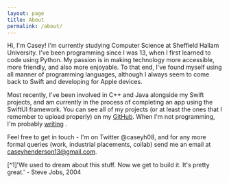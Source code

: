 ```yaml
---
layout: page
title: About
permalink: /about/
---
```


Hi, I'm Casey! I'm currently studying Computer Science at Sheffield Hallam University. I've been programming since I was 13, when I first learned to code using Python. My passion is in making technology more accessible, more friendly, and also more enjoyable. To that end, I've found myself using all manner of programming languages, although I always seem to come back to Swift and developing for Apple devices.

Most recently, I've been involved in C++ and Java alongside my Swift projects, and am currently in the process of completing an app using the SwiftUI framework. You can see all of my projects (or at least the ones that I remember to upload properly) on my [GitHub](https://github.com/caseyhenderson). When I'm not programming, I'm probably [writing](https://www.amazon.co.uk/Casey-Henderson/e/B071RRN5WW?ref=sr_ntt_srch_lnk_1&qid=1595950757&sr=8-1) .

Feel free to get in touch - I'm on Twitter @caseyh08, and for any more formal queries (work, industrial placements, collab) send me an email at caseyhenderson13@gmail.com.


[^1]'We used to dream about this stuff. Now we get to build it. It's pretty great.' - Steve Jobs, 2004
